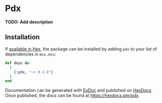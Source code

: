 # Pdx

**TODO: Add description**

## Installation

If [available in Hex](https://hex.pm/docs/publish), the package can be installed
by adding `pdx` to your list of dependencies in `mix.exs`:

```elixir
def deps do
  [
    {:pdx, "~> 0.1.0"}
  ]
end
```

Documentation can be generated with [ExDoc](https://github.com/elixir-lang/ex_doc)
and published on [HexDocs](https://hexdocs.pm). Once published, the docs can
be found at <https://hexdocs.pm/pdx>.

